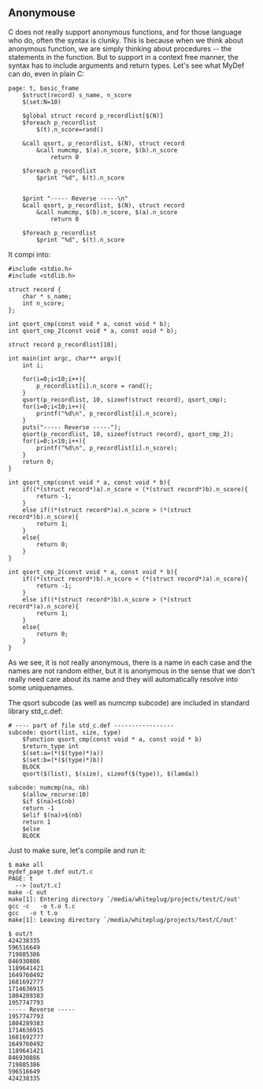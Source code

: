 ## Anonymouse

C does not really support anonymous functions, and for those language who do, often the syntax is clunky. This is because when we think about anonymous function, we are simply thinking about procedures -- the statements in the function. But to support in a context free manner, the syntax has to include arguments and return types. Let's see what MyDef can do, even in plain C:

```
page: t, basic_frame
    $struct(record) s_name, n_score
    $(set:N=10)

    $global struct record p_recordlist[$(N)]
    $foreach p_recordlist
        $(t).n_score=rand()

    &call qsort, p_recordlist, $(N), struct record
        &call numcmp, $(a).n_score, $(b).n_score
            return 0

    $foreach p_recordlist
        $print "%d", $(t).n_score


    $print "----- Reverse -----\n"
    &call qsort, p_recordlist, $(N), struct record
        &call numcmp, $(b).n_score, $(a).n_score
            return 0

    $foreach p_recordlist
        $print "%d", $(t).n_score

```
It compi into:
```
#include <stdio.h>
#include <stdlib.h>

struct record {
	char * s_name;
	int n_score;
};

int qsort_cmp(const void * a, const void * b);
int qsort_cmp_2(const void * a, const void * b);

struct record p_recordlist[10];

int main(int argc, char** argv){
    int i;

    for(i=0;i<10;i++){
        p_recordlist[i].n_score = rand();
    }
    qsort(p_recordlist, 10, sizeof(struct record), qsort_cmp);
    for(i=0;i<10;i++){
        printf("%d\n", p_recordlist[i].n_score);
    }
    puts("----- Reverse -----");
    qsort(p_recordlist, 10, sizeof(struct record), qsort_cmp_2);
    for(i=0;i<10;i++){
        printf("%d\n", p_recordlist[i].n_score);
    }
    return 0;
}

int qsort_cmp(const void * a, const void * b){
    if((*(struct record*)a).n_score < (*(struct record*)b).n_score){
        return -1;
    }
    else if((*(struct record*)a).n_score > (*(struct record*)b).n_score){
        return 1;
    }
    else{
        return 0;
    }
}

int qsort_cmp_2(const void * a, const void * b){
    if((*(struct record*)b).n_score < (*(struct record*)a).n_score){
        return -1;
    }
    else if((*(struct record*)b).n_score > (*(struct record*)a).n_score){
        return 1;
    }
    else{
        return 0;
    }
}

```
As we see, it is not really anonymous, there is a name in each case and the names are not random either, but it is anonymous in the sense that we don't really need care about its name and they will automatically resolve into some uniquenames. 

The qsort subcode (as well as numcmp subcode) are included in standard library std_c.def:

```
# ---- part of file std_c.def -----------------
subcode: qsort(list, size, type)
    $function qsort_cmp(const void * a, const void * b)
	$return_type int
	$(set:a=(*($(type)*)a))
	$(set:b=(*($(type)*)b))
	BLOCK
    qsort($(list), $(size), sizeof($(type)), $(lamda))

subcode: numcmp(na, nb)
    $(allow_recurse:10)
    $if $(na)<$(nb)
	return -1
    $elif $(na)>$(nb)
	return 1
    $else
	BLOCK

```

Just to make sure, let's compile and run it:
```
$ make all
mydef_page t.def out/t.c
PAGE: t
  --> [out/t.c]
make -C out
make[1]: Entering directory `/media/whiteplug/projects/test/C/out'
gcc -c   -o t.o t.c
gcc   -o t t.o
make[1]: Leaving directory `/media/whiteplug/projects/test/C/out'

$ out/t
424238335
596516649
719885386
846930886
1189641421
1649760492
1681692777
1714636915
1804289383
1957747793
----- Reverse -----
1957747793
1804289383
1714636915
1681692777
1649760492
1189641421
846930886
719885386
596516649
424238335

```

